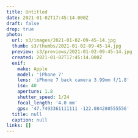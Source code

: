 ```yaml
---
title: Untitled
date: 2021-01-02T17:45:14.000Z
draft: false
drop: true
photo:
  url: s3/images/2021-01-02-09-45-14.jpg
  thumb: s3/thumbs/2021-01-02-09-45-14.jpg
  preview: s3/previews/2021-01-02-09-45-14.jpg
  created: 2021-01-02T17:45:14.000Z
  exif:
    make: Apple
    model: 'iPhone 7'
    lens: 'iPhone 7 back camera 3.99mm f/1.8'
    iso: 40
    aperture: 1.8
    shutter_speed: 1/24
    focal_length: '4.0 mm'
    gps: '47.7493361111111 -122.084280555556'
  title: null
  caption: null
links: []
---
```

